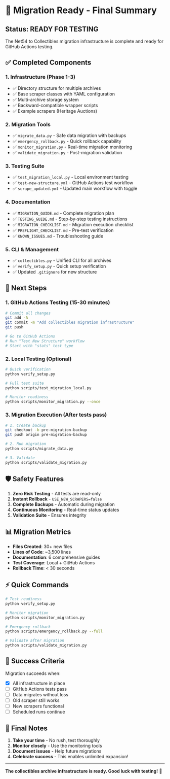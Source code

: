 # 🚀 Migration Ready - Final Summary

## Status: READY FOR TESTING

The Net54 to Collectibles migration infrastructure is complete and ready for GitHub Actions testing.

## ✅ Completed Components

### 1. **Infrastructure** (Phase 1-3)
- ✅ Directory structure for multiple archives
- ✅ Base scraper classes with YAML configuration
- ✅ Multi-archive storage system
- ✅ Backward-compatible wrapper scripts
- ✅ Example scrapers (Heritage Auctions)

### 2. **Migration Tools**
- ✅ `migrate_data.py` - Safe data migration with backups
- ✅ `emergency_rollback.py` - Quick rollback capability
- ✅ `monitor_migration.py` - Real-time migration monitoring
- ✅ `validate_migration.py` - Post-migration validation

### 3. **Testing Suite**
- ✅ `test_migration_local.py` - Local environment testing
- ✅ `test-new-structure.yml` - GitHub Actions test workflow
- ✅ `scrape_updated.yml` - Updated main workflow with toggle

### 4. **Documentation**
- ✅ `MIGRATION_GUIDE.md` - Complete migration plan
- ✅ `TESTING_GUIDE.md` - Step-by-step testing instructions
- ✅ `MIGRATION_CHECKLIST.md` - Migration execution checklist
- ✅ `PREFLIGHT_CHECKLIST.md` - Pre-test verification
- ✅ `KNOWN_ISSUES.md` - Troubleshooting guide

### 5. **CLI & Management**
- ✅ `collectibles.py` - Unified CLI for all archives
- ✅ `verify_setup.py` - Quick setup verification
- ✅ Updated `.gitignore` for new structure

## 🎯 Next Steps

### 1. **GitHub Actions Testing** (15-30 minutes)
```bash
# Commit all changes
git add -A
git commit -m "Add collectibles migration infrastructure"
git push

# Go to GitHub Actions
# Run "Test New Structure" workflow
# Start with "stats" test type
```

### 2. **Local Testing** (Optional)
```bash
# Quick verification
python verify_setup.py

# Full test suite
python scripts/test_migration_local.py

# Monitor readiness
python scripts/monitor_migration.py --once
```

### 3. **Migration Execution** (After tests pass)
```bash
# 1. Create backup
git checkout -b pre-migration-backup
git push origin pre-migration-backup

# 2. Run migration
python scripts/migrate_data.py

# 3. Validate
python scripts/validate_migration.py
```

## 🛡️ Safety Features

1. **Zero Risk Testing** - All tests are read-only
2. **Instant Rollback** - `USE_NEW_SCRAPERS=false`
3. **Complete Backups** - Automatic during migration
4. **Continuous Monitoring** - Real-time status updates
5. **Validation Suite** - Ensures integrity

## 📊 Migration Metrics

- **Files Created**: 30+ new files
- **Lines of Code**: ~3,500 lines
- **Documentation**: 6 comprehensive guides
- **Test Coverage**: Local + GitHub Actions
- **Rollback Time**: < 30 seconds

## ⚡ Quick Commands

```bash
# Test readiness
python verify_setup.py

# Monitor migration
python scripts/monitor_migration.py

# Emergency rollback
python scripts/emergency_rollback.py --full

# Validate after migration
python scripts/validate_migration.py
```

## 🎉 Success Criteria

Migration succeeds when:
- [x] All infrastructure in place
- [ ] GitHub Actions tests pass
- [ ] Data migrates without loss
- [ ] Old scraper still works
- [ ] New scrapers functional
- [ ] Scheduled runs continue

## 📝 Final Notes

1. **Take your time** - No rush, test thoroughly
2. **Monitor closely** - Use the monitoring tools
3. **Document issues** - Help future migrations
4. **Celebrate success** - This enables unlimited expansion!

---

**The collectibles archive infrastructure is ready. Good luck with testing!** 🚀